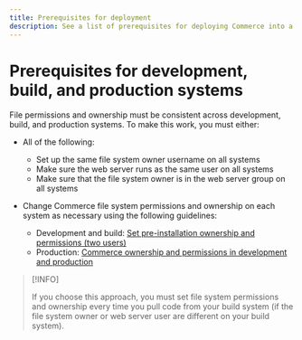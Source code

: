 ```yaml
---
title: Prerequisites for deployment
description: See a list of prerequisites for deploying Commerce into a development, build, or production system.
---
```


# Prerequisites for development, build, and production systems

File permissions and ownership must be consistent across development, build, and production systems. To make this work, you must either:

- All of the following:

  - Set up the same file system owner username on all systems
  - Make sure the web server runs as the same user on all systems
  - Make sure that the file system owner is in the web server group on all systems

- Change Commerce file system permissions and ownership on each system as necessary using the following guidelines:

  - Development and build: [Set pre-installation ownership and permissions (two users)](file-system-permissions.md#set-up-two-owners-for-default-or-developer-mode)
  - Production: [Commerce ownership and permissions in development and production](file-system-permissions.md)

>[!INFO]
>
>If you choose this approach, you must set file system permissions and ownership every time you pull code from your build system (if the file system owner or web server user are different on your build system).

